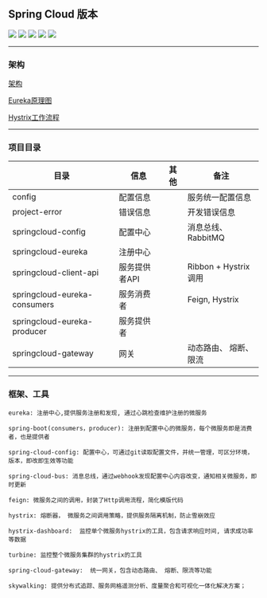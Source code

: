 ## Spring Cloud 版本
 

![](https://img.shields.io/badge/Spring%20Boot-2.0.8.RELEASE-brightgreen)
![](https://img.shields.io/badge/Mysql-6.0-blue)
![](https://img.shields.io/badge/JDK-1.8-brightgreen)
![](https://img.shields.io/badge/Maven-3.6.0-blue)
![](https://img.shields.io/badge/Spring%20Cloud-Finchley.SR4-orange) 

***


 
### 架构

 [架构](https://www.processon.com/view/link/5e85a729e4b07b16dcde329f)
 
 [Eureka原理图](https://www.processon.com/view/link/5e8c316ee4b0bf3ebcfdade8)
 
 [Hystrix工作流程](https://www.processon.com/view/link/5e9bc3c95653bb1a686e978c)

***
 

### 项目目录

|  目录                           |      信息      |  其他     | 备注           |
|--------------------------------|----------------|----------|----------------|
|  config                        |   配置信息      |          |  服务统一配置信息 |
|  project-error                 |   错误信息      |          |  开发错误信息     |
|  springcloud-config            |   配置中心      |          |  消息总线、RabbitMQ |
|  springcloud-eureka            |   注册中心      |          |                |
|  springcloud-client-api        |   服务提供者API    |        |  Ribbon + Hystrix调用 |
|  springcloud-eureka-consumers  |   服务消费者    |           |  Feign, Hystrix |
|  springcloud-eureka-producer   |   服务提供者    |           |                 |
|  springcloud-gateway           |   网关         |           | 动态路由、 熔断、限流 |
 
 ***
 
 ### 框架、工具
 

 ````
 eureka: 注册中心,提供服务注册和发现, 通过心跳检查维护注册的微服务
 ````
 ````
 spring-boot(consumers，producer): 注册到配置中心的微服务，每个微服务即是消费者，也是提供者
 ````
 ````
 spring-cloud-config: 配置中心，可通过git读取配置文件，并统一管理，可区分环境，版本，即改即生效等功能
 ````
 ````
 spring-cloud-bus: 消息总线，通过webhook发现配置中心内容改变，通知相关微服务，即时更新
 ````
 ````
 feign: 微服务之间的调用，封装了Http调用流程，简化模版代码
 ````
 ````
 hystrix: 熔断器， 微服务之间调用策略，提供服务隔离机制，防止雪崩效应
 ````
 ````
 hystrix-dashboard:  监控单个微服务hystrix的工具，包含请求响应时间, 请求成功率等数据
 ````
 ````
 turbine: 监控整个微服务集群的hystrix的工具
 ````
 ````
 spring-cloud-gateway:  统一网关，包含动态路由、 熔断、限流等功能
 ````
 ````
 skywalking: 提供分布式追踪、服务网格遥测分析、度量聚合和可视化一体化解决方案；
 
 ````
 
